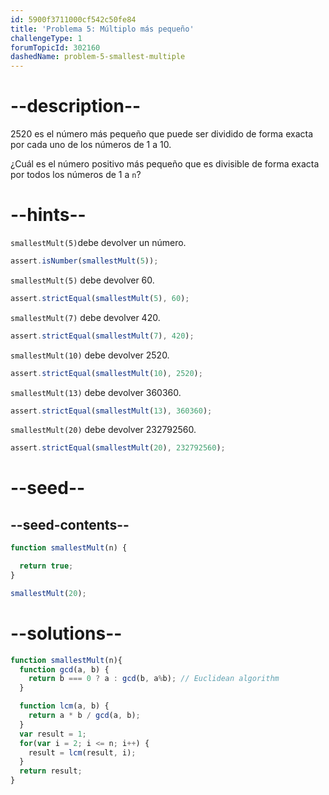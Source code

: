 ```yaml
---
id: 5900f3711000cf542c50fe84
title: 'Problema 5: Múltiplo más pequeño'
challengeType: 1
forumTopicId: 302160
dashedName: problem-5-smallest-multiple
---
```


# --description--

2520 es el número más pequeño que puede ser dividido de forma exacta por cada uno de los números de 1 a 10.

¿Cuál es el número positivo más pequeño que es divisible de forma exacta por todos los números de 1 a `n`?

# --hints--

`smallestMult(5)`debe devolver un número.

```js
assert.isNumber(smallestMult(5));
```

`smallestMult(5)` debe devolver 60.

```js
assert.strictEqual(smallestMult(5), 60);
```

`smallestMult(7)` debe devolver 420.

```js
assert.strictEqual(smallestMult(7), 420);
```

`smallestMult(10)` debe devolver 2520.

```js
assert.strictEqual(smallestMult(10), 2520);
```

`smallestMult(13)` debe devolver 360360.

```js
assert.strictEqual(smallestMult(13), 360360);
```

`smallestMult(20)` debe devolver 232792560.

```js
assert.strictEqual(smallestMult(20), 232792560);
```

# --seed--

## --seed-contents--

```js
function smallestMult(n) {

  return true;
}

smallestMult(20);
```

# --solutions--

```js
function smallestMult(n){
  function gcd(a, b) {
    return b === 0 ? a : gcd(b, a%b); // Euclidean algorithm
  }

  function lcm(a, b) {
    return a * b / gcd(a, b);
  }
  var result = 1;
  for(var i = 2; i <= n; i++) {
    result = lcm(result, i);
  }
  return result;
}
```
